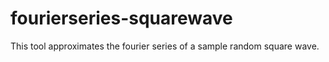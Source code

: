 # fourierseries-squarewave
This tool approximates the fourier series of a sample random square wave.
